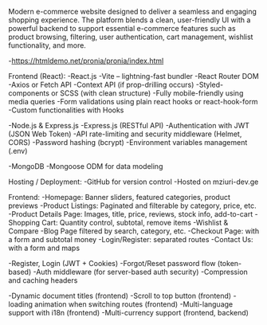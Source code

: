 Modern e-commerce website designed to deliver a seamless and engaging shopping experience. The platform blends a clean, user-friendly UI with a powerful backend to support essential e-commerce features such as product browsing, filtering, user authentication, cart management, wishlist functionality, and more.

-https://htmldemo.net/pronia/pronia/index.html

Frontend (React):
-React.js
-Vite – lightning-fast bundler
-React Router DOM
-Axios or Fetch API
-Context API (if prop-drilling occurs)
-Styled-components or SCSS (with clean structure)
-Fully mobile-friendly using media queries
-Form validations using plain react hooks or react-hook-form
-Custom functionalities with Hooks

-Node.js & Express.js
-Express.js (RESTful API)
-Authentication with JWT (JSON Web Token)
-API rate-limiting and security middleware (Helmet, CORS)
-Password hashing (bcrypt)
-Environment variables management (.env)

-MongoDB 
-Mongoose ODM for data modeling

Hosting / Deployment:
-GitHub for version control
-Hosted on mziuri-dev.ge

Frontend:
-Homepage: Banner sliders, featured categories, product previews
-Product Listings: Paginated and filterable by category, price, etc.
-Product Details Page: Images, title, price, reviews, stock info, add-to-cart
-Shopping Cart: Quantity control, subtotal, remove items
-Wishlist & Compare
-Blog Page filtered by search, category, etc.
-Checkout Page: with a form and subtotal money
-Login/Register: separated routes
-Contact Us: with a form and maps

-Register, Login (JWT + Cookies)
-Forgot/Reset password flow (token-based)
-Auth middleware (for server-based auth security)
-Compression and caching headers
 
-Dynamic document titles (frontend)
-Scroll to top button (frontend)
-loading animation when switching routes (frontend)
-Multi-language support with i18n (frontend)
-Multi-currency support (frontend, backend)
